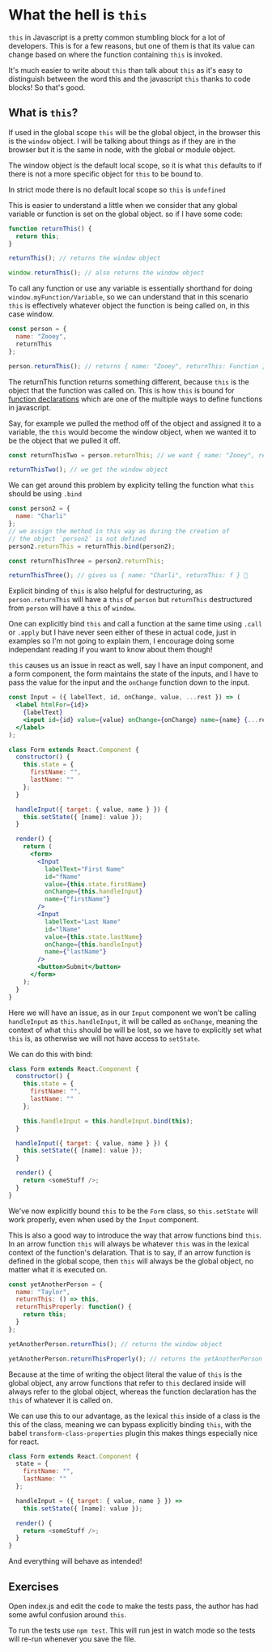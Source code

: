 # What the hell is `this`

`this` in Javascript is a pretty common stumbling block for a lot of developers. This is for a few reasons, but one of them is that its value can change based on where the function containing `this` is invoked.

It's much easier to write about `this` than talk about `this` as it's easy to distinguish between the word this and the javascript `this` thanks to code blocks! So that's good.

## What is `this`?

If used in the global scope `this` will be the global object, in the browser this is the `window` object. I will be talking about things as if they are in the browser but it is the same in node, with the global or module object.

The window object is the default local scope, so it is what `this` defaults to if there is not a more specific object for `this` to be bound to.

In strict mode there is no default local scope so `this` is `undefined`

This is easier to understand a little when we consider that any global variable or function is set on the global object. so if I have some code:

```js
function returnThis() {
  return this;
}

returnThis(); // returns the window object

window.returnThis(); // also returns the window object
```

To call any function or use any variable is essentially shorthand for doing `window.myFunction/Variable`, so we can understand that in this scenario `this` is effectively whatever object the function is being called on, in this case window.

```js
const person = {
  name: "Zooey",
  returnThis
};

person.returnThis(); // returns { name: "Zooey", returnThis: Function }
```

The returnThis function returns something different, because `this` is the object that the function was called on. This is how `this` is bound for [function declarations](https://developer.mozilla.org/en-US/docs/Web/JavaScript/Reference/Statements/function) which are one of the multiple ways to define functions in javascript.

Say, for example we pulled the method off of the object and assigned it to a variable, the `this` would become the window object, when we wanted it to be the object that we pulled it off.

```js
const returnThisTwo = person.returnThis; // we want { name: "Zooey", returnThis: f }

returnThisTwo(); // we get the window object
```

We can get around this problem by explicity telling the function what `this` should be using `.bind`

```js
const person2 = {
  name: "Charli"
};
// we assign the method in this way as during the creation of
// the object `person2` is not defined
person2.returnThis = returnThis.bind(person2);

const returnThisThree = person2.returnThis;

returnThisThree(); // gives us { name: "Charli", returnThis: f } 🎉
```

Explicit binding of `this` is also helpful for destructuring, as `person.returnThis` will have a `this` of `person` but `returnThis` destructured from `person` will have a `this` of `window`.

One can explicitly bind `this` and call a function at the same time using `.call` or `.apply` but I have never seen either of these in actual code, just in examples so I'm not going to explain them, I encourage doing some independant reading if you want to know about them though!

`this` causes us an issue in react as well, say I have an input component, and a form component, the form maintains the state of the inputs, and I have to pass the value for the input and the `onChange` function down to the input.

```jsx
const Input = ({ labelText, id, onChange, value, ...rest }) => (
  <label htmlFor={id}>
    {labelText}
    <input id={id} value={value} onChange={onChange} name={name} {...rest} />
  </label>
);

class Form extends React.Component {
  constructor() {
    this.state = {
      firstName: "",
      lastName: ""
    };
  }

  handleInput({ target: { value, name } }) {
    this.setState({ [name]: value });
  }

  render() {
    return (
      <form>
        <Input
          labelText="First Name"
          id="fName"
          value={this.state.firstName}
          onChange={this.handleInput}
          name={"firstName"}
        />
        <Input
          labelText="Last Name"
          id="lName"
          value={this.state.lastName}
          onChange={this.handleInput}
          name={"lastName"}
        />
        <button>Submit</button>
      </form>
    );
  }
}
```

Here we will have an issue, as in our `Input` component we won't be calling `handleInput` as `this.handleInput`, it will be called as `onChange`, meaning the context of what `this` should be will be lost, so we have to explicitly set what `this` is, as otherwise we will not have access to `setState`.

We can do this with bind:

```js
class Form extends React.Component {
  constructor() {
    this.state = {
      firstName: "",
      lastName: ""
    };

    this.handleInput = this.handleInput.bind(this);
  }

  handleInput({ target: { value, name } }) {
    this.setState({ [name]: value });
  }

  render() {
    return <someStuff />;
  }
}
```

We've now explicitly bound `this` to be the `Form` class, so `this.setState` will work properly, even when used by the `Input` component.

This is also a good way to introduce the way that arrow functions bind `this`. In an arrow function `this` will always be whatever `this` was in the lexical context of the function's delaration. That is to say, if an arrow function is defined in the global scope, then `this` will always be the global object, no matter what it is executed on.

```js
const yetAnotherPerson = {
  name: "Taylor",
  returnThis: () => this,
  returnThisProperly: function() {
    return this;
  }
};

yetAnotherPerson.returnThis(); // returns the window object

yetAnotherPerson.returnThisProperly(); // returns the yetAnotherPerson object
```

Because at the time of writing the object literal the value of `this` is the global object, any arrow functions that refer to `this` declared inside will always refer to the global object, whereas the function declaration has the `this` of whatever it is called on.

We can use this to our advantage, as the lexical `this` inside of a class is the this of the class, meaning we can bypass explicitly binding `this`, with the babel `transform-class-properties` plugin this makes things especially nice for react.

```js
class Form extends React.Component {
  state = {
    firstName: "",
    lastName: ""
  };

  handleInput = ({ target: { value, name } }) =>
    this.setState({ [name]: value });

  render() {
    return <someStuff />;
  }
}
```

And everything will behave as intended!

## Exercises

Open index.js and edit the code to make the tests pass, the author has had some awful confusion around `this`.

To run the tests use `npm test`. This will run jest in watch mode so the tests will re-run whenever you save the file.
